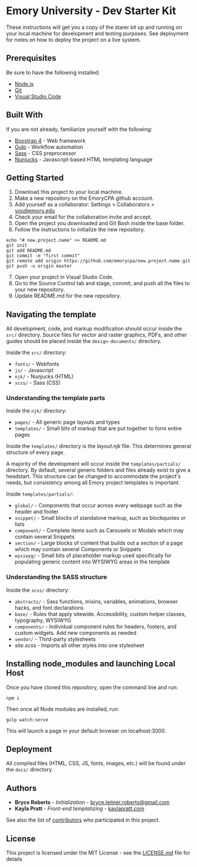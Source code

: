 # Emory University - Dev Starter Kit

These instructions will get you a copy of the starer kit up and running on your local machine for development and testing purposes. See deployment for notes on how to deploy the project on a live system.

## Prerequisites

Be sure to have the following installed:

* [Node.js](https://nodejs.org/en/download/)
* [Git](https://git-scm.com/downloads)
* [Visual Studio Code](https://code.visualstudio.com/download)

## Built With

If you are not already, familiarize yourself with the following:

* [Boostrap 4](https://getbootstrap.com/) - Web framework
* [Gulp](https://gulpjs.com/) - Workflow automation
* [Sass](http://sass-lang.com/documentation/file.SCSS_FOR_SASS_USERS.html) - CSS preprocessor
* [Nunjucks](https://mozilla.github.io/nunjucks/) - Javascript-based HTML templating language

## Getting Started

1. Download this project to your local machine.
2. Make a new repository on the EmoryCPA github account.
3. Add yourself as a collaborator: Settings > Collaborators > you@emory.edu
4. Check your email for the collaboration invite and accept.
5. Open the project you downloaded and Git Bash inside the base folder.
5. Follow the instructions to initialize the new repository.
```
echo "# new.project.name" >> README.md
git init
git add README.md
git commit -m "first commit"
git remote add origin https://github.com/emorycpa/new.project.name.git
git push -u origin master
```
7. Open your project in Visual Studio Code.
8. Go to the Source Control tab and stage, commit, and push all the files to your new repository.
9. Update README.md for the new repository.

## Navigating the template

All development, code, and markup modification should occur inside the `src/` directory. Source files for vector and raster graphics, PDFs, and other guides should be placed inside the `design-documents/` directory.

Inside the `src/` directory:

* `fonts/` - Webfonts
* `js/` - Javascript
* `njk/` - Nunjucks (HTML)
* `scss/` - Sass (CSS)

### Understanding the template parts

Inside the `njk/` directory:

* `pages/` - All generic page layouts and types
* `templates/` - Small bits of markup that are put together to form entire pages

Inside the `templates/` directory is the *layout.njk* file. This determines general structure of every page.

A majority of the development will occur inside the `templates/partials/` directory. By default, several generic folders and files already exist to give a headstart. This structure can be changed to accommodate the project's needs, but consistency among all Emory project templates is important.

Inside `templates/partials/`:

* `global/` - Components that occur across every webpage such as the header and footer
* `snippet/` - Small blocks of standalone markup, such as blockquotes or lists
* `component/` - Complete items such as Carousels or Modals which may contain several Snippets
* `section/` - Large blocks of content that builds out a section of a page which may contain several Components or Snippets
* `wysiwyg/` - Small bits of placeholder markup used specifically for populating generic content into WYSIWYG areas in the template

### Understanding the SASS structure

Inside the `scss/` directory:

* `abstracts/` - Sass functions, mixins, variables, animations, browser hacks, and font declarations
* `base/` - Rules that apply sitewide. Accessibility, custom helper classes, typography, WYSIWYG
* `components/` - Individual component rules for headers, footers, and custom widgets. Add new components as needed
* `vendor/` - Third-party stylesheets
* *site.scss* - Imports all other styles into one stylesheet

## Installing node_modules and launching Local Host

Once you have cloned this repository, open the command line and run:

```
npm i
```

Then once all Node modules are installed, run:

```
gulp watch:serve
```

This will launch a page in your default browser on localhost:3000.

## Deployment

All compiled files (HTML, CSS, JS, fonts, images, etc.) will be found under the `docs/` directory.

## Authors

* **Bryce Roberts** - *Initialization* - [bryce.leitner.roberts@gmail.com](mailto:bryce.leitner.roberts@gmail.com)
* **Kayla Pratt** - *Front-end templatizing* - [kaylapratt.com](http://kaylapratt.com)

See also the list of [contributors](https://github.com/emorycpa/emory.dev/graphs/contributors) who participated in this project.

## License

This project is licensed under the MIT License - see the [LICENSE.md](LICENSE.md) file for details
